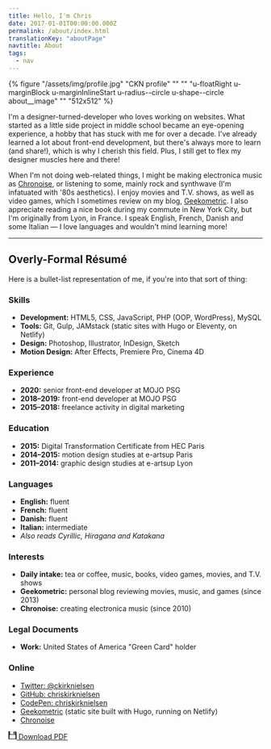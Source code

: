 ```yaml
---
title: Hello, I'm Chris
date: 2017-01-01T00:00:00.000Z
permalink: /about/index.html
translationKey: "aboutPage"
navtitle: About
tags:
  - nav
---
```


{% figure "/assets/img/profile.jpg" "CKN profile" "" "" "u-floatRight u-marginBlock u-marginInlineStart u-radius--circle u-shape--circle about__image" "" "512x512" %}

I'm a designer-turned-developer who loves working on websites. What started as a little side project in middle school became an eye-opening experience, a hobby that has stuck with me for over a decade. I've already learned a lot about front-end development, but there's always more to learn (and share!), which is why I cherish this field. Plus, I still get to flex my designer muscles here and there!

When I'm not doing web-related things, I might be making electronica music as [Chronoise](https://chronoise.com), or listening to some, mainly rock and synthwave (I'm infatuated with '80s aesthetics). I enjoy movies and T.V. shows, as well as video games, which I sometimes review on my blog, [Geekometric](https://geekometric.com). I also appreciate reading a nice book during my commute in New York City, but I'm originally from Lyon, in France. I speak English, French, Danish and some Italian — I love languages and wouldn't mind learning more!

---

## Overly-Formal Résumé

Here is a bullet-list representation of me, if you're into that sort of thing:

### Skills

- **Development:** HTML5, CSS, JavaScript, PHP (OOP, WordPress), MySQL
- **Tools:** Git, Gulp, JAMstack (static sites with Hugo or Eleventy, on Netlify)
- **Design:** Photoshop, Illustrator, InDesign, Sketch
- **Motion Design:** After Effects, Premiere Pro, Cinema 4D

### Experience

- **2020:** senior front-end developer at MOJO PSG
- **2018–2019:** front-end developer at MOJO PSG
- **2015–2018:** freelance activity in digital marketing

### Education

- **2015:** Digital Transformation Certificate from HEC Paris
- **2014–2015:** motion design studies at e-artsup Paris
- **2011–2014:** graphic design studies at e-artsup Lyon

### Languages

- **English:** fluent
- **French:** fluent
- **Danish:** fluent
- **Italian:** intermediate
- *Also reads Cyrillic, Hiragana and Katakana*

### Interests

- **Daily intake:** tea or coffee, music, books, video games, movies, and T.V. shows
- **Geekometric:** personal blog reviewing movies, music, and games (since 2013)
- **Chronoise:** creating electronica music (since 2010)

### Legal Documents

- **Work:** United States of America "Green Card" holder

### Online

- [Twitter: @ckirknielsen](https://twitter.com/ckirknielsen)
- [GitHub: chriskirknielsen](https://github.com/chriskirknielsen)
- [CodePen: chriskirknielsen](https://codepen.io/chriskirknielsen)
- [Geekometric](https://geekometric.com) (static site built with Hugo, running on Netlify)
- [Chronoise](https://chronoise.com)

<p class="u-marginBlockStart--double">
  <a href="/assets/pdf/resume.pdf" download="chriskirknielsen.pdf" class="u-displayInlineFlex u-flex--centreBlock u-paddingBlock--half u-paddingInline u-textDecoration--none u-c--grey-max u-bg--grey-min h:u-c--grey-max h:u-bg--secondary-med u-lineHeight--1">
    <svg width="16px" height="16px" viewBox="0 0 16 16" xmlns="http://www.w3.org/2000/svg" aria-hidden="true" focusable="false" class="u-displayBlock u-marginInlineEnd--half about__download">
      <path d="M3 0v5c0 .6.4 1 1 1h8c.6 0 1-.4 1-1V0h1l2 2v13c0 .6-.4 1-1 1H1a1 1 0 0 1-1-1V1c0-.6.4-1 1-1h2zm10 15c.6 0 1-.4 1-1V8c0-.6-.4-1-1-1H3a1 1 0 0 0-1 1v6c0 .6.4 1 1 1h10zM10 5V1h2v4h-2z" fill="currentColor" fill-rule="evenodd"/>
    </svg>
    <span class="u-flex--alignSelfEnd u-fontBold">Download PDF</span>
  </a>
</p>